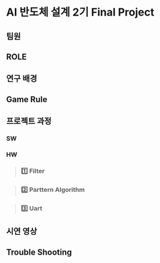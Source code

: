 # AI 반도체 설계 2기 Final Project

## 팀원 


<!--
|  |  |  | 
--|--|--|

-->

## ROLE



## 연구 배경


## Game Rule

## 프로젝트 과정

### SW

### HW

> ### :one: Filter

> ### :two: Parttern Algorithm

> ### :three: Uart

## 시연 영상


## Trouble Shooting